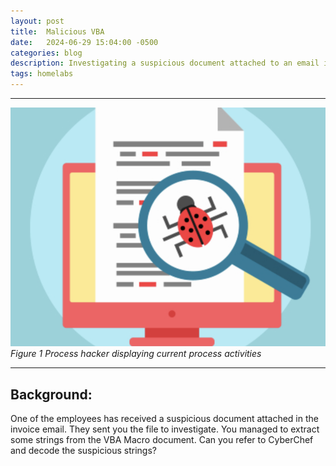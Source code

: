 ```yaml
---
layout: post
title:  Malicious VBA
date:   2024-06-29 15:04:00 -0500
categories: blog 
description: Investigating a suspicious document attached to an email invoice.
tags: homelabs 
---
```


---
![Alert](/assets/img/ch/1.png)
_Figure 1 Process hacker displaying current process activities_  

---

## Background:
One of the employees has received a suspicious document attached in the invoice email. They sent you the file to investigate. You managed to extract some strings from the VBA Macro document. Can you refer to CyberChef and decode the suspicious strings?